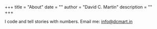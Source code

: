 +++
title = "About"
date = ""
author = "David C. Martin"
description = ""
+++

I code and tell stories with numbers. Email me: [info@dcmart.in](mailto:info@dcmart.in)